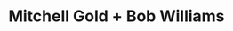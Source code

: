 ---
title: "Mitchell Gold + Bob Williams"
url: /burlington/mitchell-gold-bob-williams/
shop: furniture
---